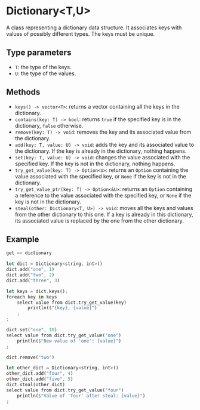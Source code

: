 # Dictionary<T,U>

A class representing a dictionary data structure. It associates keys with values of possibly different types. The keys must be unique.

## Type parameters

-   `T`: the type of the keys.
-   `U`: the type of the values.

## Methods

-   `keys() -> vector<T>`: returns a vector containing all the keys in the dictionary.
-   `contains(key: T) -> bool`: returns `true` if the specified key is in the dictionary, `false` otherwise.
-   `remove(key: T) -> void`: removes the key and its associated value from the dictionary.
-   `add(key: T, value: U) -> void`: adds the key and its associated value to the dictionary. If the key is already in the dictionary, nothing happens.
-   `set(key: T, value: U) -> void`: changes the value associated with the specified key. If the key is not in the dictionary, nothing happens.
-   `try_get_value(key: T) -> Option<U>`: returns an `Option` containing the value associated with the specified key, or `None` if the key is not in the dictionary.
-   `try_get_value_ptr(key: T) -> Option<&U>`: returns an `Option` containing a reference to the value associated with the specified key, or `None` if the key is not in the dictionary.
-   `steal(other: Dictionary<T, U>) -> void`: moves all the keys and values from the other dictionary to this one. If a key is already in this dictionary, its associated value is replaced by the one from the other dictionary.

## Example

```rust
get => dictionary

let dict = Dictionary<string, int>()
dict.add("one", 1)
dict.add("two", 2)
dict.add("three", 3)

let keys = dict.keys();
foreach key in keys
    select value from dict.try_get_value(key)
        println($"{key}, {value}")
    ;
;

dict.set("one", 10)
select value from dict.try_get_value("one")
    println($"New value of 'one': {value}")
;

dict.remove("two")

let other_dict = Dictionary<string, int>()
other_dict.add("four", 4)
other_dict.add("five", 5)
dict.steal(other_dict)
select value from dict.try_get_value("four")
    println($"Value of 'four' after steal: {value}")
;
```
